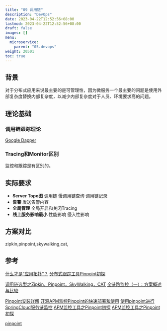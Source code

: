 ```yaml
---
title: "09 调用链"
description: "DevOps"
date: 2023-04-22T12:52:56+08:00
lastmod: 2023-04-22T12:52:56+08:00
draft: false
images: []
menu:
  microservice:
    parent: "05.devops"
weight: 20501
toc: true
---
```


## 背景

对于分布式应用来说最主要的是可管理性，因为微服务一个最主要的问题是使用外部复杂度替换内部复杂度，以减少内部复杂度对于人员、环境要求高的问题。

## 理论基础

### 调用链跟踪理论
[Google Dapper](http://bigbully.github.io/Dapper-translation/)

### Tracing和Monitor区别
监控和跟踪是有区别的。


## 实际要求

- **Server Topo图**
调用链
慢调用链查询
调用链记录
- **告警**
发送告警内容
- **全局管理**
全局开启和关闭Tracing
- **线上服务影响最小**
性能影响
侵入性影响

## 方案对比

zipkin,pinpoint,skywalking,cat,

## 参考

[什么才是“应用拓扑”？](https://www.jianshu.com/p/20dcc76aa9d9)
[分布式跟踪工具Pinpoint初探](https://www.imooc.com/article/29232)

[调用链选型之Zipkin，Pinpoint，SkyWalking，CAT](https://www.jianshu.com/p/0fbbf99a236e)
[全链路监控（一）：方案概述与比较](https://juejin.im/post/5a7a9e0af265da4e914b46f1)

[Pinpoint安装详解](https://www.jianshu.com/p/6d7ce28bb74d)
[开源APM监控Pinpoint的快速部署和使用](https://www.jianshu.com/p/ac1219c67e3c)
[使用pinpoint进行SpringCloud服务链监控](https://www.jianshu.com/p/5a6dc609acea)
[APM监控工具之Pinpoint初探](https://www.jianshu.com/p/6d1738db962c)
[APM监控工具之Pinpoint初探](http://laciagin.me/2018/04/10/APM%E7%9B%91%E6%8E%A7%E5%B7%A5%E5%85%B7%E4%B9%8BPinpoint/)

[pinpoint](https://github.com/naver/pinpoint)
